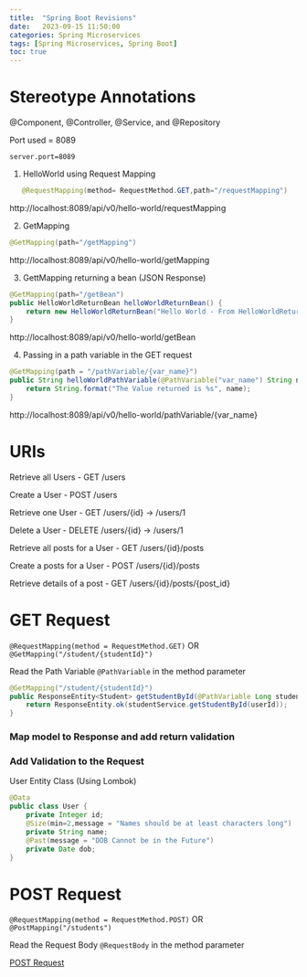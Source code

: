 ```yaml
---
title:  "Spring Boot Revisions"
date:   2023-09-15 11:50:00
categories: Spring Microservices
tags: [Spring Microservices, Spring Boot]
toc: true
---
```


# Stereotype Annotations

@Component, @Controller, @Service, and @Repository 

Port used = 8089
```shell script
server.port=8089
```
1. HelloWorld using Request Mapping
```java
   @RequestMapping(method= RequestMethod.GET,path="/requestMapping")
```
http://localhost:8089/api/v0/hello-world/requestMapping

2. GetMapping
```java
@GetMapping(path="/getMapping")
```
http://localhost:8089/api/v0/hello-world/getMapping

3. GettMapping returning a bean (JSON Response)
```java
@GetMapping(path="/getBean")
public HelloWorldReturnBean helloWorldReturnBean() {
    return new HelloWorldReturnBean("Hello World - From HelloWorldReturnBean");
}
```
http://localhost:8089/api/v0/hello-world/getBean

4. Passing in a path variable in the GET request
```java
@GetMapping(path = "/pathVariable/{var_name}")
public String helloWorldPathVariable(@PathVariable("var_name") String name) {
    return String.format("The Value returned is %s", name);
}
```
http://localhost:8089/api/v0/hello-world/pathVariable/{var_name}

# URIs
Retrieve all Users - GET /users

Create a User - POST /users

Retrieve one User - GET /users/{id} -> /users/1

Delete a User - DELETE /users/{id} -> /users/1

Retrieve all posts for a User - GET /users/{id}/posts

Create a posts for a User - POST /users/{id}/posts

Retrieve details of a post - GET /users/{id}/posts/{post_id}


# GET Request

`@RequestMapping(method = RequestMethod.GET)` OR
`@GetMapping("/student/{studentId}")`

Read the Path Variable 
`@PathVariable` in the method parameter

```java
@GetMapping("/student/{studentId}")
public ResponseEntity<Student> getStudentById(@PathVariable Long studentId) {
    return ResponseEntity.ok(studentService.getStudentById(userId));
}
```

### Map model to Response and add return validation

### Add Validation to the Request

User Entity Class (Using Lombok)
```java
@Data
public class User {
	private Integer id;
	@Size(min=2,message = "Names should be at least characters long")
	private String name;
	@Past(message = "DOB Cannot be in the Future")
	private Date dob;
}
```


# POST Request

`@RequestMapping(method = RequestMethod.POST)` OR
`@PostMapping("/students")`

Read the Request Body 
`@RequestBody` in the method parameter


[POST Request](https://nitinkc.github.io/spring/microservices/POST-Requests/)
